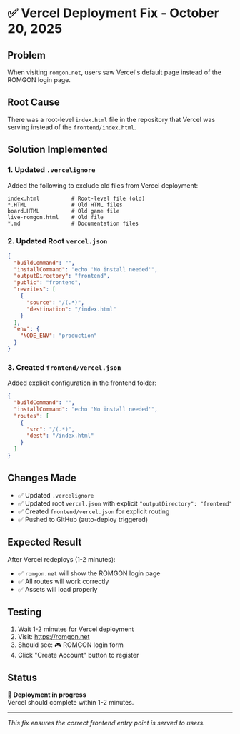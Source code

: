 # ✅ Vercel Deployment Fix - October 20, 2025

## Problem
When visiting `romgon.net`, users saw Vercel's default page instead of the ROMGON login page.

## Root Cause
There was a root-level `index.html` file in the repository that Vercel was serving instead of the `frontend/index.html`.

## Solution Implemented

### 1. Updated `.vercelignore`
Added the following to exclude old files from Vercel deployment:
```
index.html          # Root-level file (old)
*.HTML              # Old HTML files
board.HTML          # Old game file
live-romgon.html    # Old file
*.md                # Documentation files
```

### 2. Updated Root `vercel.json`
```json
{
  "buildCommand": "",
  "installCommand": "echo 'No install needed'",
  "outputDirectory": "frontend",
  "public": "frontend",
  "rewrites": [
    {
      "source": "/(.*)",
      "destination": "/index.html"
    }
  ],
  "env": {
    "NODE_ENV": "production"
  }
}
```

### 3. Created `frontend/vercel.json`
Added explicit configuration in the frontend folder:
```json
{
  "buildCommand": "",
  "installCommand": "echo 'No install needed'",
  "routes": [
    {
      "src": "/(.*)",
      "dest": "/index.html"
    }
  ]
}
```

## Changes Made
- ✅ Updated `.vercelignore`
- ✅ Updated root `vercel.json` with explicit `"outputDirectory": "frontend"`
- ✅ Created `frontend/vercel.json` for explicit routing
- ✅ Pushed to GitHub (auto-deploy triggered)

## Expected Result
After Vercel redeploys (1-2 minutes):
- ✅ `romgon.net` will show the ROMGON login page
- ✅ All routes will work correctly
- ✅ Assets will load properly

## Testing
1. Wait 1-2 minutes for Vercel deployment
2. Visit: https://romgon.net
3. Should see: 🎮 ROMGON login form
4. Click "Create Account" button to register

## Status
🔄 **Deployment in progress**  
Vercel should complete within 1-2 minutes.

---

*This fix ensures the correct frontend entry point is served to users.*
